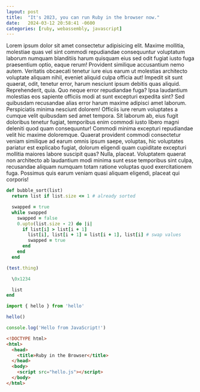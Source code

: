 ```yaml
---
layout: post
title:  "It's 2023, you can run Ruby in the browser now."
date:   2024-03-12 20:58:41 -0600
categories: [ruby, webassembly, javascript]
---
```


Lorem ipsum dolor sit amet consectetur adipisicing elit. Maxime mollitia,
molestiae quas vel sint commodi repudiandae consequuntur voluptatum laborum
numquam blanditiis harum quisquam eius sed odit fugiat iusto fuga praesentium
optio, eaque rerum! Provident similique accusantium nemo autem. Veritatis
obcaecati tenetur iure eius earum ut molestias architecto voluptate aliquam
nihil, eveniet aliquid culpa officia aut! Impedit sit sunt quaerat, odit,
tenetur error, harum nesciunt ipsum debitis quas aliquid. Reprehenderit,
quia. Quo neque error repudiandae fuga? Ipsa laudantium molestias eos
sapiente officiis modi at sunt excepturi expedita sint? Sed quibusdam
recusandae alias error harum maxime adipisci amet laborum. Perspiciatis
minima nesciunt dolorem! Officiis iure rerum voluptates a cumque velit
quibusdam sed amet tempora. Sit laborum ab, eius fugit doloribus tenetur
fugiat, temporibus enim commodi iusto libero magni deleniti quod quam
consequuntur! Commodi minima excepturi repudiandae velit hic maxime
doloremque. Quaerat provident commodi consectetur veniam similique ad
earum omnis ipsum saepe, voluptas, hic voluptates pariatur est explicabo
fugiat, dolorum eligendi quam cupiditate excepturi mollitia maiores labore
suscipit quas? Nulla, placeat. Voluptatem quaerat non architecto ab laudantium
modi minima sunt esse temporibus sint culpa, recusandae aliquam numquam
totam ratione voluptas quod exercitationem fuga. Possimus quis earum veniam
quasi aliquam eligendi, placeat qui corporis!


```ruby
def bubble_sort(list)
  return list if list.size <= 1 # already sorted

  swapped = true
  while swapped
    swapped = false
    0.upto(list.size - 2) do |i|
      if list[i] > list[i + 1]
        list[i], list[i + 1] = list[i + 1], list[i] # swap values
        swapped = true
      end
    end
  end

(test.thing)

  \0x1234

  list
end
```

```javascript
import { hello } from 'hello'

hello()

console.log('Hello from JavaScript!')
```

```html
<!DOCTYPE html>
<html>
  <head>
    <title>Ruby in the Browser</title>
  </head>
  <body>
    <script src="hello.js"></script>
  </body>
</html>
```
